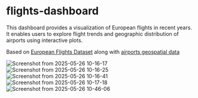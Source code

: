 # flights-dashboard

This dashboard provides a visualization of European flights in recent years. It enables users to explore flight trends and geographic distribution of airports using interactive plots.

Based on [European Flights Dataset](https://www.kaggle.com/datasets/umerhaddii/european-flights-dataset?resource=download) along with [airports geospatial data](https://ourairports.com/data/)

![Screenshot from 2025-05-26 10-16-17](https://github.com/user-attachments/assets/887e495a-8bad-4345-99a5-86768eb41202)
![Screenshot from 2025-05-26 10-16-25](https://github.com/user-attachments/assets/f0284092-6c39-412f-8426-747582bf841d)
![Screenshot from 2025-05-26 10-16-41](https://github.com/user-attachments/assets/1d223231-42fb-4f6c-920b-91cd999c2f22)
![Screenshot from 2025-05-26 10-17-18](https://github.com/user-attachments/assets/29c6bbd6-d3f3-4b8b-9ac9-edbe84f5afc0)
![Screenshot from 2025-05-26 10-46-06](https://github.com/user-attachments/assets/f3b80e5c-0f7c-4b29-955c-1993146973d3)
